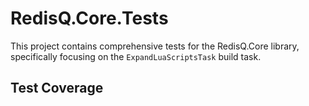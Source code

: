# RedisQ.Core.Tests

This project contains comprehensive tests for the RedisQ.Core library, specifically focusing on the `ExpandLuaScriptsTask` build task.

## Test Coverage
